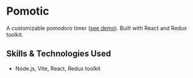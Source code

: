 # Pomotic
A customizable pomodoro timer ([see demo](https://pomotic.netlify.app/)). Built with React and Redux toolkit.

## Skills & Technologies Used

- Node.js, Vite, React, Redux toolkit
